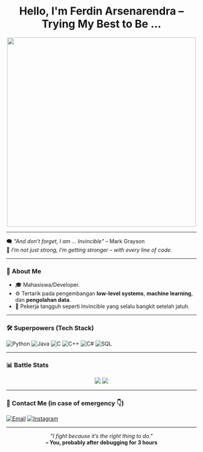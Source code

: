 <h1 align="center">Hello, I'm Ferdin Arsenarendra – Trying My Best to Be ...</h1>
<p align="center">
  <img src="[https://media3.giphy.com/media/v1.Y2lkPTc5MGI3NjExb2oydXloMHJqam0wd2I2NTk0dHhjdzk3dXl5aWZvYXU1dHEyZGEwMSZlcD12MV9pbnRlcm5hbF9naWZfYnlfaWQmY3Q9Zw/rUgkjoRgwo3wWMceFa/giphy.gif](https://hype.my/wp-content/uploads/2024/04/invulnerable.gif)" width="500"/>
</p>

---

🗨️ *"And don't forget, I am ... Invincible"* – Mark Grayson  
💪 *I’m not just strong, I’m getting stronger – with every line of code.*

---

### 🧬 About Me

- 🎓 Mahasiswa/Developer.
- ⚙️ Tertarik pada pengembangan **low-level systems**, **machine learning**, dan **pengolahan data**.
- 🚀 Pekerja tangguh seperti Invincible yang selalu bangkit setelah jatuh.

---

### 🛠️ Superpowers (Tech Stack)

![Python](https://img.shields.io/badge/-Python-3776AB?style=flat-square&logo=python&logoColor=white)
![Java](https://img.shields.io/badge/-Java-007396?style=flat-square&logo=java&logoColor=white)
![C](https://img.shields.io/badge/-C-00599C?style=flat-square&logo=c&logoColor=white)
![C++](https://img.shields.io/badge/-C++-00599C?style=flat-square&logo=c%2B%2B&logoColor=white)
![C#](https://img.shields.io/badge/-C%23-239120?style=flat-square&logo=c-sharp&logoColor=white)
![SQL](https://img.shields.io/badge/-SQL-4479A1?style=flat-square&logo=mysql&logoColor=white)

---

### 📊 Battle Stats

<p align="center">
  <img src="https://github-readme-stats.vercel.app/api?username=yourusername&show_icons=true&theme=tokyonight" />
  <img src="https://github-readme-stats.vercel.app/api/top-langs/?username=yourusername&layout=compact&theme=tokyonight" />
</p>

---

### 📡 Contact Me (in case of emergency 👇)

[![Email](https://img.shields.io/badge/-Email-D14836?style=flat-square&logo=gmail&logoColor=white)](mailto:arxenarendra@gmail.com)
[![Instagram](https://img.shields.io/badge/-Instagram-E4405F?style=flat-square&logo=instagram&logoColor=white)](https://instagram.com/fredrinn_sen)

---

<p align="center">
  <i>"I fight because it’s the right thing to do."</i><br>
  <b>– You, probably after debugging for 3 hours</b>
</p>
